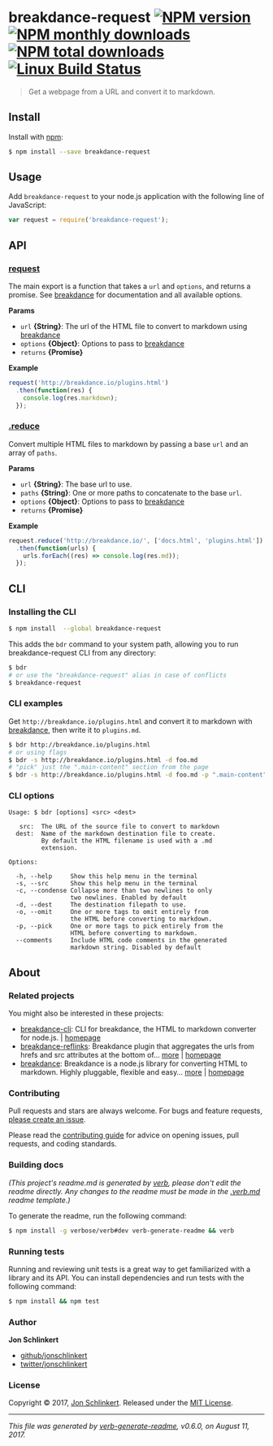# breakdance-request [![NPM version](https://img.shields.io/npm/v/breakdance-request.svg?style=flat)](https://www.npmjs.com/package/breakdance-request) [![NPM monthly downloads](https://img.shields.io/npm/dm/breakdance-request.svg?style=flat)](https://npmjs.org/package/breakdance-request) [![NPM total downloads](https://img.shields.io/npm/dt/breakdance-request.svg?style=flat)](https://npmjs.org/package/breakdance-request) [![Linux Build Status](https://img.shields.io/travis/breakdance/breakdance-request.svg?style=flat&label=Travis)](https://travis-ci.org/breakdance/breakdance-request)

> Get a webpage from a URL and convert it to markdown.

## Install

Install with [npm](https://www.npmjs.com/):

```sh
$ npm install --save breakdance-request
```

## Usage

Add `breakdance-request` to your node.js application with the following line of JavaScript:

```js
var request = require('breakdance-request');
```

## API

### [request](index.js#L28)

The main export is a function that takes a `url` and `options`, and returns a promise. See [breakdance](http://breakdance.io) for documentation and all available options.

**Params**

* `url` **{String}**: The url of the HTML file to convert to markdown using [breakdance](http://breakdance.io)
* `options` **{Object}**: Options to pass to [breakdance](http://breakdance.io)
* `returns` **{Promise}**

**Example**

```js
request('http://breakdance.io/plugins.html')
  .then(function(res) {
    console.log(res.markdown);
  });
```

### [.reduce](index.js#L90)

Convert multiple HTML files to markdown by passing a base `url` and an array of `paths`.

**Params**

* `url` **{String}**: The base url to use.
* `paths` **{String}**: One or more paths to concatenate to the base `url`.
* `options` **{Object}**: Options to pass to [breakdance](http://breakdance.io)
* `returns` **{Promise}**

**Example**

```js
request.reduce('http://breakdance.io/', ['docs.html', 'plugins.html'])
  .then(function(urls) {
    urls.forEach((res) => console.log(res.md));
  });
```

## CLI

### Installing the CLI

```sh
$ npm install  --global breakdance-request
```

This adds the `bdr` command to your system path, allowing you to run breakdance-request CLI from any directory:

```sh
$ bdr
# or use the "breakdance-request" alias in case of conflicts
$ breakdance-request
```

### CLI examples

Get `http://breakdance.io/plugins.html` and convert it to markdown with [breakdance](http://breakdance.io), then write it to `plugins.md`.

```sh
$ bdr http://breakdance.io/plugins.html
# or using flags
$ bdr -s http://breakdance.io/plugins.html -d foo.md
# "pick" just the ".main-content" section from the page
$ bdr -s http://breakdance.io/plugins.html -d foo.md -p ".main-content"
```

### CLI options

```
Usage: $ bdr [options] <src> <dest>

   src:  The URL of the source file to convert to markdown
  dest:  Name of the markdown destination file to create.
         By default the HTML filename is used with a .md
         extension.

Options:

  -h, --help     Show this help menu in the terminal
  -s, --src      Show this help menu in the terminal
  -c, --condense Collapse more than two newlines to only
                 two newlines. Enabled by default
  -d, --dest     The destination filepath to use.
  -o, --omit     One or more tags to omit entirely from
                 the HTML before converting to markdown.
  -p, --pick     One or more tags to pick entirely from the
                 HTML before converting to markdown.
  --comments     Include HTML code comments in the generated
                 markdown string. Disabled by default

```

## About

### Related projects

You might also be interested in these projects:

* [breakdance-cli](https://www.npmjs.com/package/breakdance-cli): CLI for breakdance, the HTML to markdown converter for node.js. | [homepage](https://github.com/breakdance/breakdance-cli "CLI for breakdance, the HTML to markdown converter for node.js.")
* [breakdance-reflinks](https://www.npmjs.com/package/breakdance-reflinks): Breakdance plugin that aggregates the urls from hrefs and src attributes at the bottom of… [more](https://github.com/breakdance/breakdance-reflinks) | [homepage](https://github.com/breakdance/breakdance-reflinks "Breakdance plugin that aggregates the urls from hrefs and src attributes at the bottom of the file as reference links.")
* [breakdance](https://www.npmjs.com/package/breakdance): Breakdance is a node.js library for converting HTML to markdown. Highly pluggable, flexible and easy… [more](http://breakdance.io) | [homepage](http://breakdance.io "Breakdance is a node.js library for converting HTML to markdown. Highly pluggable, flexible and easy to use. It's time for your markup to get down.")

### Contributing

Pull requests and stars are always welcome. For bugs and feature requests, [please create an issue](../../issues/new).

Please read the [contributing guide](.github/contributing.md) for advice on opening issues, pull requests, and coding standards.

### Building docs

_(This project's readme.md is generated by [verb](https://github.com/verbose/verb-generate-readme), please don't edit the readme directly. Any changes to the readme must be made in the [.verb.md](.verb.md) readme template.)_

To generate the readme, run the following command:

```sh
$ npm install -g verbose/verb#dev verb-generate-readme && verb
```

### Running tests

Running and reviewing unit tests is a great way to get familiarized with a library and its API. You can install dependencies and run tests with the following command:

```sh
$ npm install && npm test
```

### Author

**Jon Schlinkert**

* [github/jonschlinkert](https://github.com/jonschlinkert)
* [twitter/jonschlinkert](https://twitter.com/jonschlinkert)

### License

Copyright © 2017, [Jon Schlinkert](https://github.com/jonschlinkert).
Released under the [MIT License](LICENSE).

***

_This file was generated by [verb-generate-readme](https://github.com/verbose/verb-generate-readme), v0.6.0, on August 11, 2017._